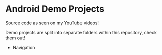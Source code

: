 # Android Demo Projects

Source code as seen on my YouTube videos!

Demo projects are split into separate folders within this repository, check them out!
- Navigation
